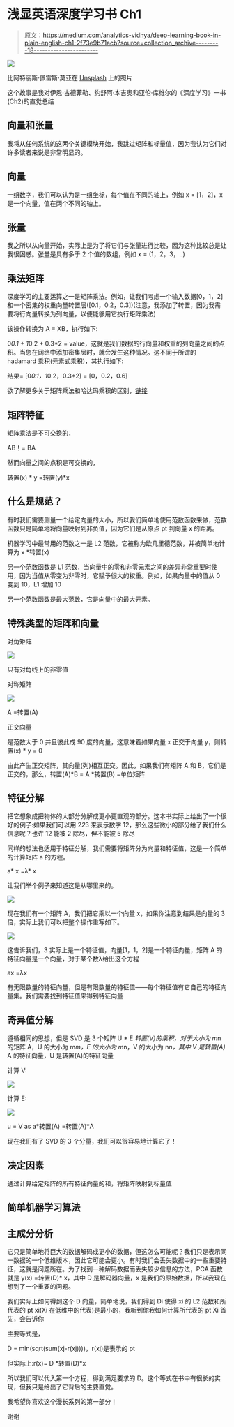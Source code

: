 # 浅显英语深度学习书 Ch1

> 原文：<https://medium.com/analytics-vidhya/deep-learning-book-in-plain-english-ch1-2f73e9b71acb?source=collection_archive---------18----------------------->

![](img/7cddce257a7ff058088647f021069da4.png)

比阿特丽斯·佩雷斯·莫亚在 [Unsplash](https://unsplash.com?utm_source=medium&utm_medium=referral) 上的照片

这个故事是我对伊恩·古德菲勒、约舒阿·本吉奥和亚伦·库维尔的《深度学习》一书(Ch2)的直觉总结

## 向量和张量

我将从任何系统的这两个关键模块开始，我跳过矩阵和标量值，因为我认为它们对许多读者来说是非常明显的。

## 向量

一组数字，我们可以认为是一组坐标，每个值在不同的轴上，例如 x = [1，2]，x 是一个向量，值在两个不同的轴上。

## 张量

我之所以从向量开始，实际上是为了将它们与张量进行比较，因为这种比较总是让我很困惑。张量是具有多于 2 个值的数组，例如 x = (1，2，3，..)

## 乘法矩阵

深度学习的主要运算之一是矩阵乘法。例如，让我们考虑一个输入数据[0，1，2]和一个密集的权重向量转置层([0.1，0.2，0.3])(注意，我添加了转置，因为我需要将行向量转换为列向量，以便能够用它执行矩阵乘法)

该操作转换为 A = XB，执行如下:

0*0.1 + 1*0.2 + 0.3*2 = value，这就是我们数据的行向量和权重的列向量之间的点积。当您在网络中添加密集层时，就会发生这种情况。这不同于所谓的 hadamard 乘积(元素式乘积)，其执行如下:

结果= [0*0.1，1*0.2，0.3*2] = [0，0.2，0.6]

欲了解更多关于矩阵乘法和哈达玛乘积的区别，[链接](/linear-algebra/part-14-dot-and-hadamard-product-b7e0723b9133)

## 矩阵特征

矩阵乘法是不可交换的，

AB！= BA

然而向量之间的点积是可交换的，

转置(x) * y =转置(y)*x

## 什么是规范？

有时我们需要测量一个给定向量的大小，所以我们简单地使用范数函数来做，范数函数只是简单地将向量映射到非负值，因为它们是从原点 pt 到向量 x 的距离。

机器学习中最常用的范数之一是 L2 范数，它被称为欧几里德范数，并被简单地计算为 x *转置(x)

另一个范数函数是 L1 范数，当向量中的零和非零元素之间的差异非常重要时使用，因为当值从零变为非零时，它赋予很大的权重。例如，如果向量中的值从 0 变到 10，L1 增加 10

另一个范数函数是最大范数，它是向量中的最大元素。

## 特殊类型的矩阵和向量

对角矩阵

![](img/5a1c3cf90719f271d18c348eaa0fb3d8.png)

只有对角线上的非零值

对称矩阵

![](img/2844d10cd2dd0decec82a9caf6014b91.png)

A =转置(A)

正交向量

是范数大于 0 并且彼此成 90 度的向量，这意味着如果向量 x 正交于向量 y，则转置(x) * y = 0

由此产生正交矩阵，其向量(列)相互正交。因此，如果我们有矩阵 A 和 B，它们是正交的，那么，转置(A)*B = A *转置(B) =单位矩阵

## 特征分解

把它想象成把物体的大部分分解成更小更直观的部分。这本书实际上给出了一个很好的例子:如果我们可以用 2*2*3 来表示数字 12，那么这些微小的部分给了我们什么信息呢？也许 12 能被 2 除尽，但不能被 5 除尽

同样的想法也适用于特征分解，我们需要将矩阵分为向量和特征值，这是一个简单的计算矩阵 a 的方程。

a* x =λ* x

让我们举个例子来知道这是从哪里来的。

![](img/9d3572a2b4b995b38618f643a89a4f84.png)

现在我们有一个矩阵 A，我们把它乘以一个向量 x，如果你注意到结果是向量的 3 倍，实际上我们可以把整个操作重写如下。

![](img/6a2296dbf54e612842e4b3c7ae716c5e.png)

这告诉我们，3 实际上是一个特征值，向量[1，1，2]是一个特征向量，矩阵 A 的特征向量是一个向量，对于某个数λ给出这个方程

ax =λx

有无限数量的特征向量，但是有限数量的特征值——每个特征值有它自己的特征向量集。我们需要找到特征值来得到特征向量

## 奇异值分解

遵循相同的思想，但是 SVD 是 3 个矩阵 U * E *转置(V)的乘积，对于大小为 m*n 的矩阵 A，U 的大小为 m*m，E 的大小为 m*n，V 的大小为 n*n，其中 V 是转置(A)* A 的特征向量，U 是转置(A)的特征向量

计算 V:

![](img/0abb82db0fe219f04a502501c05bb84c.png)

计算 E:

![](img/ab0b59ed3f5ce0a11ab658a80c810b30.png)

u = V as a*转置(A) =转置(A)*A

现在我们有了 SVD 的 3 个分量，我们可以很容易地计算它了！

## 决定因素

通过计算给定矩阵的所有特征向量的和，将矩阵映射到标量值

## 简单机器学习算法

## 主成分分析

它只是简单地将巨大的数据解码成更小的数据，但这怎么可能呢？我们只是表示同一数据的一个低维版本，因此它可能会更小。有时我们会丢失数据中的一些重要特征，这就是问题所在。为了找到一种解码数据而丢失较少信息的方法，PCA 函数就是 y(x) =转置(D)* x，其中 D 是解码器向量，x 是我们的原始数据，所以我现在想到了一个重要的问题。

我们实际上如何得到这个 D 向量，简单地说，我们得到 Di 使得 xi 的 L2 范数和所代表的 pt xi(Xi 在低维中的代表)是最小的，我听到你我如何计算所代表的 pt Xi 首先，会告诉你

主要等式是，

D = min(sqrt(sum(xj-r(xj))))，r(xj)是表示的 pt

但实际上:r(x)= D *转置(D)*x

所以我们可以代入第一个方程，得到满足要求的 D。这个等式在书中有很长的实现，但我只是给出了它背后的主要直觉。

我希望你喜欢这个漫长系列的第一部分！

谢谢